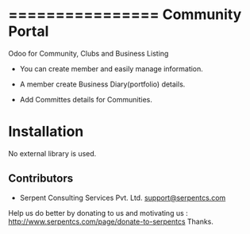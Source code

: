 ================
Community Portal
================

Odoo for Community, Clubs and Business Listing

* You can create member and easily manage information.

* A member create Business Diary(portfolio) details.

* Add Committes details for Communities.
 
Installation
============

No external library is used.

Contributors
------------

* Serpent Consulting Services Pvt. Ltd. <support@serpentcs.com>


Help us do better by donating to us and motivating us : http://www.serpentcs.com/page/donate-to-serpentcs
Thanks.

